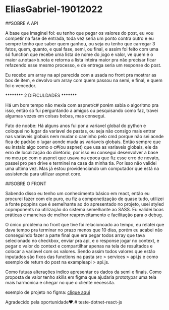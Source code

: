 # EliasGabriel-19012022


##SOBRE A API

A base que imaginei foi: eu tenho que pegar os valores do post, eu vou competir na fase de entrada, toda vez seria um ponto contra outro e eu sempre tenho que saber quem ganhou, ou seja eu tenho que carregar 3 fatos, quem, quanto, e qual fase, semi, ou final, e assim foi feito com uma só function que recebe uma lista de nome do jogo e valor, ve quem é o maior a.notaa>b.nota e retorna a lista inteira maior pra não precisar ficar refazendo esse mesmo processo, e de entrega seria um response do post.

Eu recebo um array na api parecida com a usada no front pra mostrar as box de item, e devolvo um array com quem passou na semi, e final, e quem foi o vencedor.

******** 2 DIFICULDADES *******

Há um bom tempo não mexia com aspnet/c# porém sabia o algoritmo pra isso, então só fui perguntando a amigos ou pesquisando como faz, travei algumas vezes em coisas bobas, mas consegui.

Fato de noobe: Há alguns anos fui por a variavel global do python e coloquei no lugar da variavel de pastas, ou seja não consigo mais entrar nas variaveis globais nem mudar o caminho pelo cmd porque não sei aonde fica de padrão o lugar aonde muda as variaveis globais.
Então sempre que eu instalo algo como o c#(ou aspnet) que usa as variaveis globais, ele da erro de localização do diretório, por isso eu consegui desenvolver a base no meu pc com o aspnet que usava na epoca que fiz esse erro de novato, passei pro pen drive e terminei na casa da minha tia. Por isso não validei uma ultima vez. Mas já estou providenciando um computador que está na assistencia para utilizar aspnet core.


##SOBRE O FRONT

Sabendo disso eu tenho um conhecimento básico em react, então eu procurei fazer com ele puro, eu fiz a componetização de quase tudo, utilizei a fonte poppins que é semelhante ao do apresentado no projeto, usei styled copmponents na utilização do sistema semelhante ao SASS.
Eu validei boas práticas e maneiras de melhor reaproveitamento e facilitação para o debug.

O único problema no front que tive foi relacionoado ao tempo, eu relatei que dava tempo pra terminar no prazo menos que 10 dias, porém eu acabei não conseguindo fazer a parte final que era pegar todos array que tava selecionado no checkbox, enviar pra api, e o response jogar no context, e pegar o valor do context e compartilhar apenas na tela de resultados e colocar a variavel com os valores.
Sendo assim todos valores que estão inputados são fixos das functions na pasta src > services > api.js e como exemplo de return do post na exampleapi > api.js.



Como futuas alterações indico apresentar os dados da semi e finais.
Como proposta de valor tenho skills em figma que ajudaria prototypar uma tela mais harmonica e chegar no que o cliente necessita.


exemplo de projeto no figma: 
<a href="https://www.figma.com/proto/fnzL2qcdRKRXvNQpYsqOwQ/tractian?node-id=20%3A1016&scaling=scale-down-width&page-id=0%3A1&starting-point-node-id=20%3A1016">clique aqui <a>


Agradecido pela oportunidade❤️.# teste-dotnet-react-js
